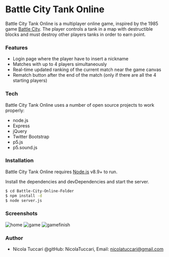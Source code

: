 
# Battle City Tank Online

Battle City Tank Online is a multiplayer online game, inspired by the 1985 game [Battle City](https://en.wikipedia.org/wiki/Battle_City_(video_game)).
The player controls a tank in a map with destructible blocks and must destroy other players tanks in order to earn point.

### Features
- Login page where the player have to insert a nickname
- Matches with up to 4 players simultaneously
- Real-time updated ranking of the current match near the game canvas
- Rematch button after the end of the match (only if there are all the 4 starting players)

### Tech
Battle City Tank Online uses a number of open source projects to work properly:
- node.js
- Express
- jQuery
- Twitter Bootstrap
- p5.js
- p5.sound.js

### Installation

Battle City Tank Online requires [Node.js](https://nodejs.org/) v8.9+ to run.

Install the dependencies and devDependencies and start the server.

```sh
$ cd Battle-City-Online-Folder
$ npm install -d
$ node server.js
```

### Screenshots
![home](https://user-images.githubusercontent.com/37412739/39876211-e3c9e44e-5472-11e8-9136-feb832de2201.png)
![game](https://user-images.githubusercontent.com/37412739/39876240-ee77b3f8-5472-11e8-96a2-e77b76d98ed3.png)
![gamefinish](https://user-images.githubusercontent.com/37412739/39876246-f2423c6a-5472-11e8-8716-e8c1937848f5.png)

### Author
- Nicola Tuccari @gitHub: NicolaTuccari, Email: nicolatuccari@gmail.com
